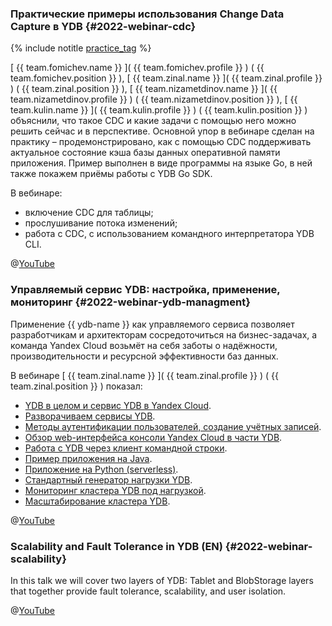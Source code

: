 ### Практические примеры использования Change Data Capture в YDB {#2022-webinar-cdc}

{% include notitle [practice_tag](../../tags.md#practice) %}

[ {{ team.fomichev.name }} ]( {{ team.fomichev.profile }} ) ( {{ team.fomichev.position }} ), [ {{ team.zinal.name }} ](  {{ team.zinal.profile }} ) ( {{ team.zinal.position }} ), [  {{ team.nizametdinov.name }} ]( {{ team.nizametdinov.profile }} ) ( {{ team.nizametdinov.position }} ), [ {{ team.kulin.name }} ]( {{ team.kulin.profile }} ) ( {{ team.kulin.position }} ) объяснили, что такое CDC и какие задачи с помощью него можно решить сейчас и в перспективе. Основной упор в вебинаре сделан на практику – продемонстрировано, как с помощью CDC поддерживать актуальное состояние кэша базы данных оперативной памяти приложения. Пример выполнен в виде программы на языке Go, в ней также покажем приёмы работы с YDB Go SDK. 

В вебинаре: 
* включение CDC для таблицы;
* прослушивание потока изменений;
* работа с CDC, c использованием командного интерпретатора YDB CLI.

@[YouTube](https://www.youtube.com/watch?v=BG6pPfQ0IHE)

### Управляемый сервис YDB: настройка, применение, мониторинг {#2022-webinar-ydb-managment}
Применение {{ ydb-name }} как управляемого сервиса позволяет разработчикам и архитекторам сосредоточиться на бизнес-задачах, а команда Yandex Cloud возьмёт на себя заботы о надёжности, производительности и ресурсной эффективности баз данных. 

В вебинаре [ {{ team.zinal.name }} ]( {{ team.zinal.profile }} ) ( {{ team.zinal.position }} ) показал:
* [YDB в целом и сервис YDB в Yandex Cloud](https://www.youtube.com/watch?v=d5NEDzsyp7Q&t=90s).
* [Разворачиваем сервисы YDB](https://www.youtube.com/watch?v=d5NEDzsyp7Q&t=284s).
* [Методы аутентификации пользователей, создание учётных записей](https://www.youtube.com/watch?v=d5NEDzsyp7Q&t=728s).
* [Обзор web-интерфейса консоли Yandex Cloud в части YDB](https://www.youtube.com/watch?v=d5NEDzsyp7Q&t=1145s).
* [Работа с YDB через клиент командной строки](https://www.youtube.com/watch?v=d5NEDzsyp7Q&t=1396s).
* [Пример приложения на Java](https://www.youtube.com/watch?v=d5NEDzsyp7Q&t=1837s).
* [Приложение на Python (serverless)](https://www.youtube.com/watch?v=d5NEDzsyp7Q&t=2466s).
* [Стандартный генератор нагрузки YDB](https://www.youtube.com/watch?v=d5NEDzsyp7Q&t=2962s).
* [Мониторинг кластера YDB под нагрузкой](https://www.youtube.com/watch?v=d5NEDzsyp7Q&t=3189s).
* [Масштабирование кластера YDB](https://www.youtube.com/watch?v=d5NEDzsyp7Q&t=3417s).

@[YouTube](https://www.youtube.com/watch?v=d5NEDzsyp7Q)

### Scalability and Fault Tolerance in YDB (EN) {#2022-webinar-scalability}
In this talk we will cover two layers of YDB: Tablet and BlobStorage layers that together provide fault tolerance, scalability, and user isolation.

@[YouTube](https://www.youtube.com/watch?v=eYpyKXihGaY)